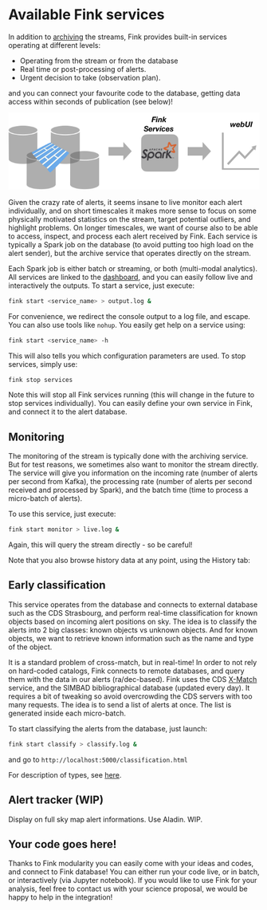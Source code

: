 # Available Fink services

<script src="http://ajax.googleapis.com/ajax/libs/jquery/1.8.2/jquery.min.js"></script>
<script src="https://code.highcharts.com/highcharts.js"></script>
<script src="https://code.highcharts.com/modules/data.js"></script>
<script src="https://code.highcharts.com/highcharts-more.js"></script>
<script src="https://code.highcharts.com/modules/exporting.js"></script>

In addition to [archiving](database.md) the streams, Fink provides built-in services operating at different levels:

- Operating from the stream or from the database
- Real time or post-processing of alerts.
- Urgent decision to take (observation plan).

and you can connect your favourite code to the database, getting data access within seconds of publication (see below)!

![Screenshot](../img/monitoring.png)

Given the crazy rate of alerts, it seems insane to live monitor each alert individually, and on short timescales it makes more sense to focus on some physically motivated statistics on the stream, target potential outliers, and highlight problems. On longer timescales, we want of course also to be able to access, inspect, and process each alert received by Fink. Each service is typically a Spark job on the database (to avoid putting too high load on the alert sender), but the archive service that operates directly on the stream.

Each Spark job is either batch or streaming, or both (multi-modal analytics). All services are linked to the [dashboard](dashboard.md), and you can easily follow live and interactively the outputs. To start a service, just execute:

```bash
fink start <service_name> > output.log &
```

For convenience, we redirect the console output to a log file, and escape. You can also use tools like `nohup`. You easily get help on a service using:

```bash
fink start <service_name> -h
```

This will also tells you which configuration parameters are used. To stop services, simply use:

```bash
fink stop services
```

Note this will stop all Fink services running (this will change in the future to stop services individually). You can easily define your own service in Fink, and connect it to the alert database.

## Monitoring

The monitoring of the stream is typically done with the archiving service. But for test reasons, we sometimes also want to monitor the stream directly. The service will give you information on the incoming rate (number of alerts per second from Kafka), the processing rate (number of alerts per second received and processed by Spark), and the batch time (time to process a micro-batch of alerts).

To use this service, just execute:

```bash
fink start monitor > live.log &
```
Again, this will query the stream directly - so be careful!

<div id="container_live"></div>
<script src="https://fink-broker.readthedocs.io/en/latest/js/live.js"></script>

Note that you also browse history data at any point, using the History tab:

<script src="https://code.jquery.com/jquery-3.1.1.min.js"></script>
<script src="https://code.highcharts.com/stock/highstock.js"></script>
<script src="https://code.highcharts.com/stock/modules/exporting.js"></script>
<script src="https://code.highcharts.com/stock/modules/export-data.js"></script>
<script src="https://code.highcharts.com/stock/modules/data.js"></script>

<div id="container_hist"></div>
<script src="https://fink-broker.readthedocs.io/en/latest/js/hist.js"></script>

## Early classification

This service operates from the database and connects to external database such as the CDS Strasbourg, and perform real-time classification for known objects based on incoming alert positions on sky. The idea is to classify the alerts into 2 big classes: known objects vs unknown objects. And for known objects, we want to retrieve known information such as the name and type of the object.

It is a standard problem of cross-match, but in real-time! In order to not rely on hard-coded catalogs, Fink connects to remote databases, and query them with the data in our alerts (ra/dec-based). Fink uses the CDS [X-Match](http://cdsxmatch.u-strasbg.fr/) service, and the SIMBAD bibliographical database (updated every day). It requires a bit of tweaking so avoid overcrowding the CDS servers with too many requests. The idea is to send a list of alerts at once. The list is generated inside each micro-batch.

To start classifying the alerts from the database, just launch:

```bash
fink start classify > classify.log &
```

and go to `http://localhost:5000/classification.html`

<div id="container_bar"></div>
<script src="https://fink-broker.readthedocs.io/en/latest/js/bar.js"></script>

For description of types, see [here](http://cds.u-strasbg.fr/cgi-bin/Otype?X).

## Alert tracker (WIP)

Display on full sky map alert informations. Use Aladin. WIP.

## Your code goes here!

Thanks to Fink modularity you can easily come with your ideas and codes, and connect to Fink database! You can either run your code live, or in batch, or interactively (via Jupyter notebook). If you would like to use Fink for your analysis, feel free to contact us with your science proposal, we would be happy to help in the integration!
